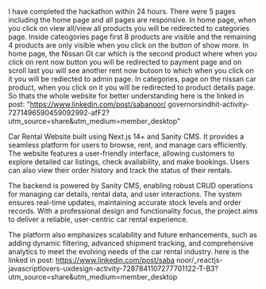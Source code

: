 I have completed the hackathon within 24 hours. There were 5 pages including the home page and all pages are responsive. In home page, when you click on view all/view all products you will be redirected to categories page. Inside cateogories page first 8 products are visible and the remaining 4 products are only visible when you click on the button of show more. In home page, the Nissan Gt car which is the second product where when you click on  rent now button you will be redirected to payment page and on scroll last you will see another rent now butoon to which when you click on it you will be rediected to admin page. In categories, page on the nissan car product, when you click on it you will be redirected to product details page. So thats the whole website for better understanding here is the linked in post: "https://www.linkedin.com/post/sabanoor/ governorsindhit-activity-7271496590459092992-afF2?utm_source=share&utm_medium=member_desktop" 

Car Rental Website built using Next.js 14+ and Sanity CMS. It provides a seamless platform for users to browse, rent, and manage cars efficiently. The website features a user-friendly interface, allowing customers to explore detailed car listings, check availability, and make bookings. Users can also view their order history and track the status of their rentals.

The backend is powered by Sanity CMS, enabling robust CRUD operations for managing car details, rental data, and user interactions. The system ensures real-time updates, maintaining accurate stock levels and order records. With a professional design and functionality focus, the project aims to deliver a reliable, user-centric car rental experience.

The platform also emphasizes scalability and future enhancements, such as adding dynamic filtering, advanced shipment tracking, and comprehensive analytics to meet the evolving needs of the car rental industry.
here is the linked in post: https://www.linkedin.com/post/saba noor/_reactjs-javascriptlovers-uxdesign-activity-7287841107277701122-T-B3?utm_source=share&utm_medium=member_desktop


